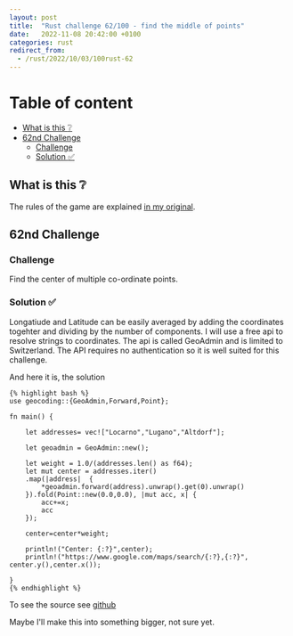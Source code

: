 ```yaml
---
layout: post
title:  "Rust challenge 62/100 - find the middle of points"
date:   2022-11-08 20:42:00 +0100
categories: rust
redirect_from:
  - /rust/2022/10/03/100rust-62
---
```



#  Table of content
<!-- MarkdownTOC autolink="true" -->

- [What is this :grey_question:](#what-is-this-grey_question)
- [62nd Challenge](#62nd-challenge)
    - [Challenge](#challenge)
    - [Solution :white_check_mark:](#solution-white_check_mark)

<!-- /MarkdownTOC -->

## What is this :grey_question: 

The rules of the game are explained [in my original](https://maebli.github.io/rust/2021/10/18/100rust.html). 

## 62nd Challenge
### Challenge

Find the center of multiple co-ordinate points.

### Solution :white_check_mark:

Longatiude and Latitude can be easily averaged by adding the coordinates togehter and dividing by the number of components. I will use a free api to resolve strings to coordinates. The api is called GeoAdmin and is limited to Switzerland. The API requires no authentication so it is well suited for this challenge. 


And here it is, the solution 

    {% highlight bash %}
    use geocoding::{GeoAdmin,Forward,Point};

    fn main() {

        let addresses= vec!["Locarno","Lugano","Altdorf"];

        let geoadmin = GeoAdmin::new();

        let weight = 1.0/(addresses.len() as f64);
        let mut center = addresses.iter()
        .map(|address|  {
            *geoadmin.forward(address).unwrap().get(0).unwrap()
        }).fold(Point::new(0.0,0.0), |mut acc, x| {
            acc+=x;
            acc
        });

        center=center*weight;

        println!("Center: {:?}",center);
        println!("https://www.google.com/maps/search/{:?},{:?}", center.y(),center.x());
        
    }
    {% endhighlight %}

To see the source see [github](https://github.com/maebli/100rustsnippets/tree/master/lets-meet) 

Maybe I'll make this into something bigger, not sure yet. 
